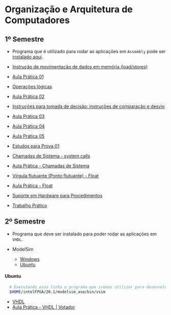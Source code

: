 # Organização e Arquitetura de Computadores

## 1º Semestre

- Programa que é utilizado para rodar as aplicações em `Assembly` pode ser [instalado aqui](https://courses.missouristate.edu/kenvollmar/mars/).

- [Instrução de movimentação de dados em memória (load/stores)](./Feb_29/)
- [Aula Prática 01](./March_1/)
- [Operações lógicas](./March_7/)
- [Aula Prática 02](./March_8/)
- [Instruções para tomada de decisão: instruções de comparação e desvio](./March_14/)
- [Aula Prática 03](./March_15/)
- [Aula Prática 04](./March_22/)
- [Aula Prática 05](./April_5/)
- [Estudos para Prova 01](./April_11/)
- [Chamadas de Sistema - system calls](./April_18/)
- [Aula Prática - Chamadas de Sistema](./April_19/)
- [Vírgula flutuante (Ponto flutuante) - Float](./April_25/)
- [Aula Prática - Float](./April_26/)
- [Suporte em Hardware para Procedimentos](./May_2/)
- [Trabalho Prático](./May_24)

## 2º Semestre

- Programa que deve ser instalado para poder rodar as aplicações em `VHDL`.

- ModelSim 
  - [Windows](https://onedrive.live.com/?authkey=%21AAQhkC6aCbFC0Bg&id=E4EB9531A94916BF%21431867&cid=E4EB9531A94916BF&parId=root&parQt=sharedby&o=OneUp)
  - [Ubuntu](https://gist.github.com/Razer6/cafc172b5cffae189b4ecda06cf6c64f)

#### Ubuntu
```bash
  # Executando essa linha o programa que iremos utilizar para desenvolver uma arquitetura 
  $HOME/intelFPGA/20.1/modelsim_ase/bin/vsim
```

- [VHDL](./July_18/)
- [Aula Prática - VHDL | Votador](./July_19/)
